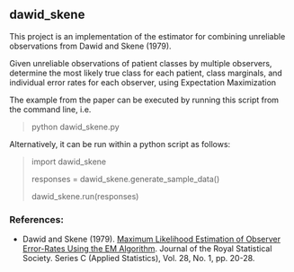 
## dawid_skene

This project is an implementation of the estimator for combining unreliable observations from Dawid and Skene (1979).

Given unreliable observations of patient classes by multiple observers,
determine the most likely true class for each patient, class marginals,
and  individual error rates for each observer, using Expectation Maximization

The example from the paper can be executed by running this script from the command line, i.e.
> python dawid_skene.py

Alternatively, it can be run within a python script as follows:

> import dawid_skene
> 
> responses = dawid_skene.generate_sample_data()
> 
> dawid_skene.run(responses)


### References:

* Dawid and Skene (1979). [Maximum Likelihood Estimation of Observer
Error-Rates Using the EM Algorithm](http://www.cs.mcgill.ca/~jeromew/comp766/samples/Output_aggregation.pdf). Journal of the Royal Statistical Society.
Series C (Applied Statistics), Vol. 28, No. 1, pp. 20-28. 

